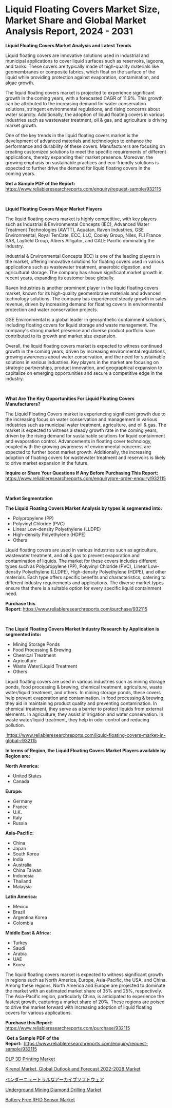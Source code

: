 <p><h1>Liquid Floating Covers Market Size, Market Share and Global Market Analysis Report, 2024 - 2031</h1></p><p><strong>Liquid Floating Covers Market Analysis and Latest Trends</strong></p>
<p><p>Liquid floating covers are innovative solutions used in industrial and municipal applications to cover liquid surfaces such as reservoirs, lagoons, and tanks. These covers are typically made of high-quality materials like geomembranes or composite fabrics, which float on the surface of the liquid while providing protection against evaporation, contamination, and algae growth.</p><p>The liquid floating covers market is projected to experience significant growth in the coming years, with a forecasted CAGR of 11.9%. This growth can be attributed to the increasing demand for water conservation solutions, stringent environmental regulations, and rising concerns about water scarcity. Additionally, the adoption of liquid floating covers in various industries such as wastewater treatment, oil & gas, and agriculture is driving market growth.</p><p>One of the key trends in the liquid floating covers market is the development of advanced materials and technologies to enhance the performance and durability of these covers. Manufacturers are focusing on creating customized solutions to meet the specific requirements of different applications, thereby expanding their market presence. Moreover, the growing emphasis on sustainable practices and eco-friendly solutions is expected to further drive the demand for liquid floating covers in the coming years.</p></p>
<p><strong>Get a Sample PDF of the Report:&nbsp;</strong> <a href="https://www.reliableresearchreports.com/enquiry/request-sample/932115">https://www.reliableresearchreports.com/enquiry/request-sample/932115</a></p>
<p>&nbsp;</p>
<p><strong>Liquid Floating Covers Major Market Players</strong></p>
<p><p>The liquid floating covers market is highly competitive, with key players such as Industrial & Environmental Concepts (IEC), Advanced Water Treatment Technologies (AWTT), Aquatan, Raven Industries, GSE Environmental, Royal TenCate, ECC, LLC, Cooley Group, Nilex, FLI France SAS, Layfield Group, Albers Alligator, and GALE Pacific dominating the industry.</p><p>Industrial & Environmental Concepts (IEC) is one of the leading players in the market, offering innovative solutions for floating covers used in various applications such as wastewater treatment, anaerobic digestion, and agricultural storage. The company has shown significant market growth in recent years, expanding its customer base globally.</p><p>Raven Industries is another prominent player in the liquid floating covers market, known for its high-quality geomembrane materials and advanced technology solutions. The company has experienced steady growth in sales revenue, driven by increasing demand for floating covers in environmental protection and water conservation projects.</p><p>GSE Environmental is a global leader in geosynthetic containment solutions, including floating covers for liquid storage and waste management. The company's strong market presence and diverse product portfolio have contributed to its growth and market size expansion.</p><p>Overall, the liquid floating covers market is expected to witness continued growth in the coming years, driven by increasing environmental regulations, growing awareness about water conservation, and the need for sustainable solutions in various industries. Key players in the market are focusing on strategic partnerships, product innovation, and geographical expansion to capitalize on emerging opportunities and secure a competitive edge in the industry.</p></p>
<p>&nbsp;</p>
<p><strong>What Are The Key Opportunities For Liquid Floating Covers Manufacturers?</strong></p>
<p><p>The Liquid Floating Covers market is experiencing significant growth due to the increasing focus on water conservation and management in various industries such as municipal water treatment, agriculture, and oil & gas. The market is expected to witness a steady growth rate in the coming years, driven by the rising demand for sustainable solutions for liquid containment and evaporation control. Advancements in floating cover technology, coupled with the growing awareness of environmental concerns, are expected to further boost market growth. Additionally, the increasing adoption of floating covers for wastewater treatment and reservoirs is likely to drive market expansion in the future.</p></p>
<p><strong>Inquire or Share Your Questions If Any Before Purchasing This Report:</strong> <a href="https://www.reliableresearchreports.com/enquiry/pre-order-enquiry/932115">https://www.reliableresearchreports.com/enquiry/pre-order-enquiry/932115</a></p>
<p>&nbsp;</p>
<p><strong>Market Segmentation</strong></p>
<p><strong>The Liquid Floating Covers Market Analysis by types is segmented into:</strong></p>
<p><ul><li>Polypropylene (PP)</li><li>Polyvinyl Chloride (PVC)</li><li>Linear Low-density Polyethylene (LLDPE)</li><li>High-density Polyethylene (HDPE)</li><li>Others</li></ul></p>
<p><p>Liquid floating covers are used in various industries such as agriculture, wastewater treatment, and oil & gas to prevent evaporation and contamination of liquids. The market for these covers includes different types such as Polypropylene (PP), Polyvinyl Chloride (PVC), Linear Low-density Polyethylene (LLDPE), High-density Polyethylene (HDPE), and other materials. Each type offers specific benefits and characteristics, catering to different industry requirements and applications. The diverse market types ensure that there is a suitable option for every specific liquid containment need.</p></p>
<p><strong>Purchase this Report:&nbsp;</strong><a href="https://www.reliableresearchreports.com/purchase/932115">https://www.reliableresearchreports.com/purchase/932115</a></p>
<p>&nbsp;</p>
<p><strong>The Liquid Floating Covers Market Industry Research by Application is segmented into:</strong></p>
<p><ul><li>Mining Storage Ponds</li><li>Food Processing & Brewing</li><li>Chemical Treatment</li><li>Agriculture</li><li>Waste Water/Liquid Treatment</li><li>Others</li></ul></p>
<p><p>Liquid floating covers are used in various industries such as mining storage ponds, food processing & brewing, chemical treatment, agriculture, waste water/liquid treatment, and others. In mining storage ponds, these covers help prevent evaporation and contamination. In food processing & brewing, they aid in maintaining product quality and preventing contamination. In chemical treatment, they serve as a barrier to protect liquids from external elements. In agriculture, they assist in irrigation and water conservation. In waste water/liquid treatment, they help in odor control and reducing pollution.</p></p>
<p><a href="https://www.reliableresearchreports.com/liquid-floating-covers-market-in-global-r932115">&nbsp;https://www.reliableresearchreports.com/liquid-floating-covers-market-in-global-r932115</a></p>
<p><strong>In terms of Region, the Liquid Floating Covers Market Players available by Region are:</strong></p>
<p>
    <p> <strong> North America: </strong>
        <ul>
            <li>United States</li>
            <li>Canada</li>
        </ul>
        </p> 
    <p> <strong> Europe: </strong>
        <ul>
            <li>Germany</li>
            <li>France</li>
            <li>U.K.</li>
            <li>Italy</li>
            <li>Russia</li>
        </ul>
        </p> 
    <p> <strong> Asia-Pacific: </strong>
        <ul>
            <li>China</li>
            <li>Japan</li>
            <li>South Korea</li>
            <li>India</li>
            <li>Australia</li>
            <li>China Taiwan</li>
            <li>Indonesia</li>
            <li>Thailand</li>
            <li>Malaysia</li>
        </ul>
        </p> 
    <p> <strong> Latin America: </strong>
        <ul>
            <li>Mexico</li>
            <li>Brazil</li>
            <li>Argentina Korea</li>
            <li>Colombia</li>
        </ul>
        </p> 
    <p> <strong> Middle East & Africa: </strong>
        <ul>
            <li>Turkey</li>
            <li>Saudi</li>
            <li>Arabia</li>
            <li>UAE</li>
            <li>Korea</li>
        </ul>
    </p>
    </p>
<p><p>The liquid floating covers market is expected to witness significant growth in regions such as North America, Europe, Asia-Pacific, the USA, and China. Among these regions, North America and Europe are projected to dominate the market with an estimated market share of 35% and 25%, respectively. The Asia-Pacific region, particularly China, is anticipated to experience the fastest growth, capturing a market share of 20%. These regions are poised to drive the market forward with increasing adoption of liquid floating covers for various applications.</p></p>
<p><strong>Purchase this Report: </strong><a href="https://www.reliableresearchreports.com/purchase/932115">https://www.reliableresearchreports.com/purchase/932115</a></p>
<p>&nbsp;<strong>Get a Sample PDF of the Report:&nbsp;&nbsp;</strong><a href="https://www.reliableresearchreports.com/enquiry/request-sample/932115">https://www.reliableresearchreports.com/enquiry/request-sample/932115</a></p>
<p><strong></strong></p>
<p><p><a href="https://medium.com/@chiragreportprime4/emerging-trends-in-dlp-3d-printing-market-global-outlook-and-future-prospects-from-2024-2031-46de93ab40d8">DLP 3D Printing Market</a></p><p><a href="https://issuu.com/reportprime-2/docs/kirenol-market-global-outlook-and-f_319008f60ca4db">Kirenol Market, Global Outlook and Forecast 2022-2028 Market</a></p><p><a href="https://medium.com/@opalkilback2023/187%E3%83%9A%E3%83%BC%E3%82%B8%E3%81%A7%E3%82%AB%E3%83%90%E3%83%BC%E3%81%95%E3%82%8C%E3%81%9F-2024%E5%B9%B4%E3%81%8B%E3%82%892031%E5%B9%B4%E3%81%BE%E3%81%A7%E3%81%AE%E3%82%B0%E3%83%AD%E3%83%BC%E3%83%90%E3%83%AB%E3%81%AA%E5%8B%95%E5%90%91%E3%82%84%E5%B0%86%E6%9D%A5%E3%81%AE%E6%88%90%E9%95%B7%E8%A6%8B%E9%80%9A%E3%81%97%E3%82%92%E6%8E%A2%E3%82%8B%E3%83%99%E3%83%B3%E3%83%80%E3%83%BC%E3%83%8B%E3%83%A5%E3%83%BC%E3%83%88%E3%83%A9%E3%83%AB%E3%82%A2%E3%83%BC%E3%82%AB%E3%82%A4%E3%83%96%E3%82%BD%E3%83%95%E3%83%88%E3%82%A6%E3%82%A7%E3%82%A2%E5%B8%82%E5%A0%B4%E3%81%AE%E3%83%80%E3%82%A4%E3%83%8A%E3%83%9F%E3%82%AF%E3%82%B9-61df8659120c">ベンダーニュートラルなアーカイブソフトウェア</a></p><p><a href="https://github.com/elizabethdagraca/Market-Research-Report-List-4/blob/main/underground-mining-diamond-drilling-market.md">Underground Mining Diamond Drilling Market</a></p><p><a href="https://github.com/santosh758595/Market-Research-Report-List-6/blob/main/battery-free-rfid-sensor-market.md">Battery Free RFID Sensor Market</a></p></p>